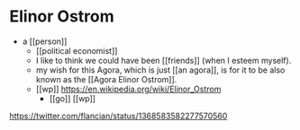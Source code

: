 # Elinor Ostrom

- a [[person]]
  - [[political economist]]
  - I like to think we could have been [[friends]] (when I esteem myself).
  - my wish for this Agora, which is just [[an agora]], is for it to be also known as the [[Agora Elinor Ostrom]].
  - [[wp]] https://en.wikipedia.org/wiki/Elinor_Ostrom
	  - [[go]] [[wp]]
   

https://twitter.com/flancian/status/1368583582277570560


